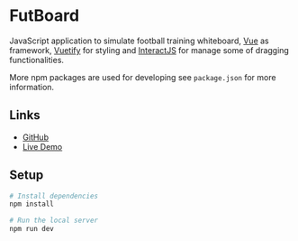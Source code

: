 # FutBoard
JavaScript application to simulate football training whiteboard, [Vue](https://vuejs.org/) as framework, [Vuetify](https://vuetifyjs.com/) for styling and [InteractJS](https://interactjs.io/) for manage some of dragging functionalities. 

More npm packages are used for developing see `package.json` for more information.
## Links

- [GitHub](https://github.com/Molasz/FutBoard)
- [Live Demo]()

## Setup

``` bash
# Install dependencies
npm install

# Run the local server
npm run dev
```
